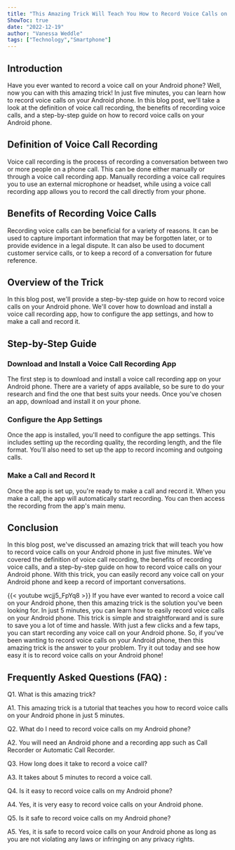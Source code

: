 ```yaml
---
title: "This Amazing Trick Will Teach You How to Record Voice Calls on Your Android Phone in Just 5 Minutes!"
ShowToc: true 
date: "2022-12-19"
author: "Vanessa Weddle" 
tags: ["Technology","Smartphone"]
---
```

## Introduction

Have you ever wanted to record a voice call on your Android phone? Well, now you can with this amazing trick! In just five minutes, you can learn how to record voice calls on your Android phone. In this blog post, we'll take a look at the definition of voice call recording, the benefits of recording voice calls, and a step-by-step guide on how to record voice calls on your Android phone. 

## Definition of Voice Call Recording

Voice call recording is the process of recording a conversation between two or more people on a phone call. This can be done either manually or through a voice call recording app. Manually recording a voice call requires you to use an external microphone or headset, while using a voice call recording app allows you to record the call directly from your phone. 

## Benefits of Recording Voice Calls

Recording voice calls can be beneficial for a variety of reasons. It can be used to capture important information that may be forgotten later, or to provide evidence in a legal dispute. It can also be used to document customer service calls, or to keep a record of a conversation for future reference. 

## Overview of the Trick

In this blog post, we'll provide a step-by-step guide on how to record voice calls on your Android phone. We'll cover how to download and install a voice call recording app, how to configure the app settings, and how to make a call and record it. 

## Step-by-Step Guide

### Download and Install a Voice Call Recording App

The first step is to download and install a voice call recording app on your Android phone. There are a variety of apps available, so be sure to do your research and find the one that best suits your needs. Once you've chosen an app, download and install it on your phone. 

### Configure the App Settings

Once the app is installed, you'll need to configure the app settings. This includes setting up the recording quality, the recording length, and the file format. You'll also need to set up the app to record incoming and outgoing calls. 

### Make a Call and Record It

Once the app is set up, you're ready to make a call and record it. When you make a call, the app will automatically start recording. You can then access the recording from the app's main menu. 

## Conclusion

In this blog post, we've discussed an amazing trick that will teach you how to record voice calls on your Android phone in just five minutes. We've covered the definition of voice call recording, the benefits of recording voice calls, and a step-by-step guide on how to record voice calls on your Android phone. With this trick, you can easily record any voice call on your Android phone and keep a record of important conversations.

{{< youtube wcjj5_FpYq8 >}} 
If you have ever wanted to record a voice call on your Android phone, then this amazing trick is the solution you've been looking for. In just 5 minutes, you can learn how to easily record voice calls on your Android phone. This trick is simple and straightforward and is sure to save you a lot of time and hassle. With just a few clicks and a few taps, you can start recording any voice call on your Android phone. So, if you've been wanting to record voice calls on your Android phone, then this amazing trick is the answer to your problem. Try it out today and see how easy it is to record voice calls on your Android phone!

## Frequently Asked Questions (FAQ) :
Q1. What is this amazing trick?

A1. This amazing trick is a tutorial that teaches you how to record voice calls on your Android phone in just 5 minutes.

Q2. What do I need to record voice calls on my Android phone?

A2. You will need an Android phone and a recording app such as Call Recorder or Automatic Call Recorder.

Q3. How long does it take to record a voice call?

A3. It takes about 5 minutes to record a voice call.

Q4. Is it easy to record voice calls on my Android phone?

A4. Yes, it is very easy to record voice calls on your Android phone.

Q5. Is it safe to record voice calls on my Android phone?

A5. Yes, it is safe to record voice calls on your Android phone as long as you are not violating any laws or infringing on any privacy rights.



